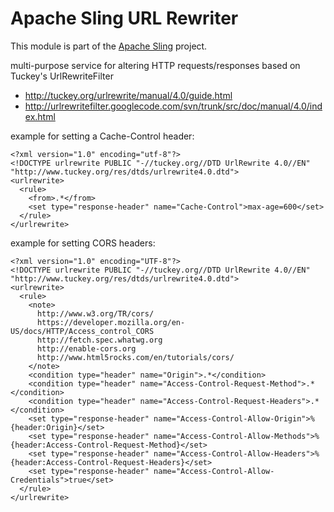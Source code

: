 # Apache Sling URL Rewriter

This module is part of the [Apache Sling](https://sling.apache.org) project.

multi-purpose service for altering HTTP requests/responses based on Tuckey's UrlRewriteFilter

* http://tuckey.org/urlrewrite/manual/4.0/guide.html
* http://urlrewritefilter.googlecode.com/svn/trunk/src/doc/manual/4.0/index.html

example for setting a Cache-Control header:

    <?xml version="1.0" encoding="utf-8"?>
    <!DOCTYPE urlrewrite PUBLIC "-//tuckey.org//DTD UrlRewrite 4.0//EN" "http://www.tuckey.org/res/dtds/urlrewrite4.0.dtd">
    <urlrewrite>
      <rule>
        <from>.*</from>
        <set type="response-header" name="Cache-Control">max-age=600</set>
      </rule>
    </urlrewrite>

example for setting CORS headers:

    <?xml version="1.0" encoding="UTF-8"?>
    <!DOCTYPE urlrewrite PUBLIC "-//tuckey.org//DTD UrlRewrite 4.0//EN" "http://www.tuckey.org/res/dtds/urlrewrite4.0.dtd">
    <urlrewrite>
      <rule>
        <note>
          http://www.w3.org/TR/cors/
          https://developer.mozilla.org/en-US/docs/HTTP/Access_control_CORS
          http://fetch.spec.whatwg.org
          http://enable-cors.org
          http://www.html5rocks.com/en/tutorials/cors/
        </note>
        <condition type="header" name="Origin">.*</condition>
        <condition type="header" name="Access-Control-Request-Method">.*</condition>
        <condition type="header" name="Access-Control-Request-Headers">.*</condition>
        <set type="response-header" name="Access-Control-Allow-Origin">%{header:Origin}</set>
        <set type="response-header" name="Access-Control-Allow-Methods">%{header:Access-Control-Request-Method}</set>
        <set type="response-header" name="Access-Control-Allow-Headers">%{header:Access-Control-Request-Headers}</set>
        <set type="response-header" name="Access-Control-Allow-Credentials">true</set>
      </rule>
    </urlrewrite>
